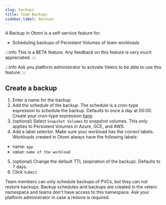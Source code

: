 ```yaml
---
slug: backups
title: Team Backups
sidebar_label: Backups
---
```


<!-- ![Console: new service](img/team-builds.png) -->

A Backup in Otomi is a self-service feature for:

- Scheduling backups of Persistent Volumes of team workloads

:::info
This is a BETA feature. Any feedback on this feature is very much appreciated.
:::

:::info
Ask you platform administrator to activate Velero to be able to use this feature.
:::

## Create a backup

1. Enter a name for the backup
2. Add the schedule of the backup. The schedule is a cron-type expression to schedule the backup. Defaults to once a day at 00:00. Create your cron-type expression [here](https://crontab.guru/).
3. (optional) Select `Snapshot Volumes` to snapshot volumes. This only applies to Persistent Volumes in Azure, GCE, and AWS.
4. Add a label selector. Make sure your workload has the correct labels. Workloads created in Otomi always have the following labels:

- name: `app`
- value: `name of the workload`

5. (optional) Change the default TTL (expiration of the backup). Defaults to 7 days.
6. Click `Submit`

Team members can only schedule backups of PVCs, but they can not restore backups. Backup schedules and backups are created in the velero namespace and teams don't have access to this namespace. Ask your platform administrator in case a restore is required.

